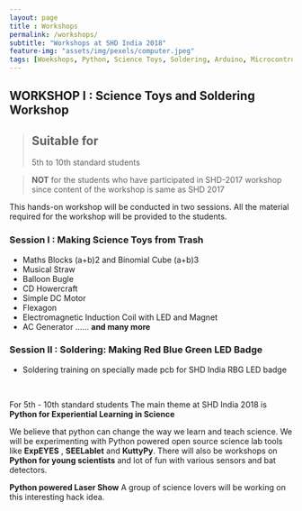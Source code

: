 ```yaml
--- 
layout: page
title : Workshops  
permalink: /workshops/
subtitle: "Workshops at SHD India 2018" 
feature-img: "assets/img/pexels/computer.jpeg"
tags: [Woekshops, Python, Science Toys, Soldering, Arduino, Microcontroller, Micropython]
---
```


## WORKSHOP I : Science Toys and Soldering Workshop

  >## Suitable for
  >5th to 10th standard students
  
  > **NOT** for the students who have participated in SHD-2017 workshop since content of the workshop is same as SHD 2017
  

This hands-on workshop will be conducted in two sessions. 
All the material required for the workshop will be provided to the students.
### Session I :  Making Science Toys from Trash

   * Maths Blocks (a+b)2  and Binomial Cube (a+b)3 
   * Musical Straw
   * Balloon Bugle
   * CD Howercraft
   * Simple DC Motor 
   * Flexagon
   * Electromagnetic Induction Coil with LED and Magnet
   * AC Generator   ...... **and many more**             
              
### Session II : Soldering: Making Red Blue Green LED Badge 
   * Soldering training on specially made pcb for SHD India RBG LED badge

<br>








For 5th - 10th standard students
The main theme at SHD India 2018 is **Python for Experiential Learning in Science**
<p>
We believe that python can change the way we learn and teach science. We will be experimenting with Python powered open source science lab tools like <strong>ExpEYES</strong> , <strong>SEELablet</strong> and <strong>KuttyPy</strong>. There will also be workshops on <strong>Python for young scientists</strong> and lot of fun with various sensors and  bat detectors.
</p>

**Python powered Laser Show** A group of science lovers will be working on this interesting hack idea.
